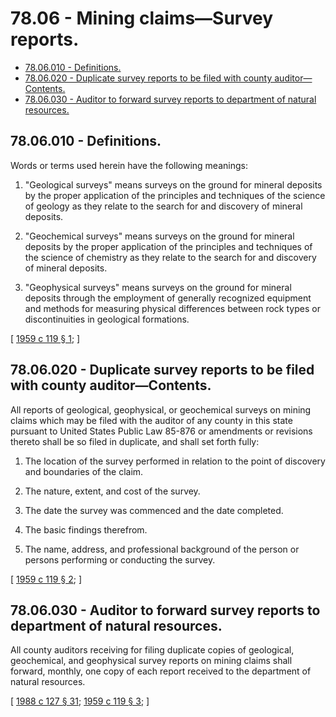 # 78.06 - Mining claims—Survey reports.
* [78.06.010 - Definitions.](#7806010---definitions)
* [78.06.020 - Duplicate survey reports to be filed with county auditor—Contents.](#7806020---duplicate-survey-reports-to-be-filed-with-county-auditorcontents)
* [78.06.030 - Auditor to forward survey reports to department of natural resources.](#7806030---auditor-to-forward-survey-reports-to-department-of-natural-resources)
## 78.06.010 - Definitions.
Words or terms used herein have the following meanings:

1. "Geological surveys" means surveys on the ground for mineral deposits by the proper application of the principles and techniques of the science of geology as they relate to the search for and discovery of mineral deposits.

2. "Geochemical surveys" means surveys on the ground for mineral deposits by the proper application of the principles and techniques of the science of chemistry as they relate to the search for and discovery of mineral deposits.

3. "Geophysical surveys" means surveys on the ground for mineral deposits through the employment of generally recognized equipment and methods for measuring physical differences between rock types or discontinuities in geological formations.

\[ [1959 c 119 § 1](https://leg.wa.gov/CodeReviser/documents/sessionlaw/1959c119.pdf?cite=1959%20c%20119%20§%201); \]

## 78.06.020 - Duplicate survey reports to be filed with county auditor—Contents.
All reports of geological, geophysical, or geochemical surveys on mining claims which may be filed with the auditor of any county in this state pursuant to United States Public Law 85-876 or amendments or revisions thereto shall be so filed in duplicate, and shall set forth fully:

1. The location of the survey performed in relation to the point of discovery and boundaries of the claim.

2. The nature, extent, and cost of the survey.

3. The date the survey was commenced and the date completed.

4. The basic findings therefrom.

5. The name, address, and professional background of the person or persons performing or conducting the survey.

\[ [1959 c 119 § 2](https://leg.wa.gov/CodeReviser/documents/sessionlaw/1959c119.pdf?cite=1959%20c%20119%20§%202); \]

## 78.06.030 - Auditor to forward survey reports to department of natural resources.
All county auditors receiving for filing duplicate copies of geological, geochemical, and geophysical survey reports on mining claims shall forward, monthly, one copy of each report received to the department of natural resources.

\[ [1988 c 127 § 31](https://leg.wa.gov/CodeReviser/documents/sessionlaw/1988c127.pdf?cite=1988%20c%20127%20§%2031); [1959 c 119 § 3](https://leg.wa.gov/CodeReviser/documents/sessionlaw/1959c119.pdf?cite=1959%20c%20119%20§%203); \]

